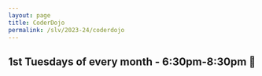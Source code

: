 ```yaml
---
layout: page
title: CoderDojo
permalink: /slv/2023-24/coderdojo
---
```

## 1st Tuesdays of every month - 6:30pm-8:30pm 🌙